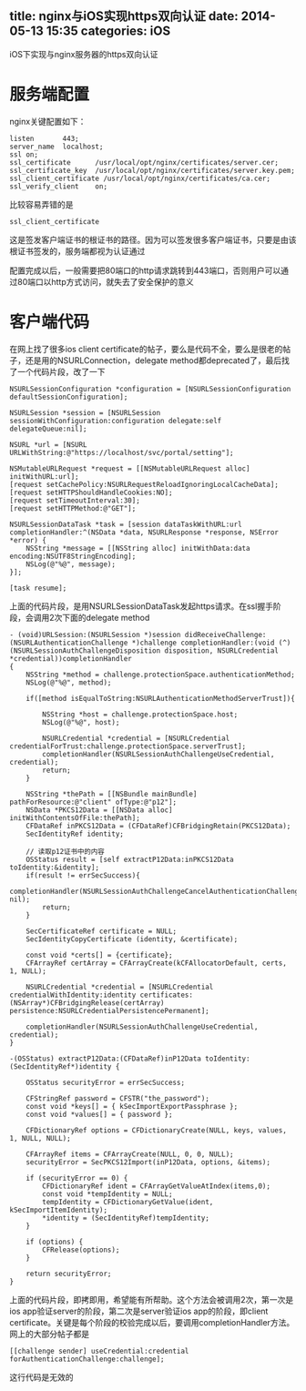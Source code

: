 title: nginx与iOS实现https双向认证
date: 2014-05-13 15:35
categories: iOS 
---
iOS下实现与nginx服务器的https双向认证
<!--more-->

# 服务端配置

nginx关键配置如下：

```
listen       443;
server_name  localhost;
ssl on;
ssl_certificate      /usr/local/opt/nginx/certificates/server.cer;
ssl_certificate_key  /usr/local/opt/nginx/certificates/server.key.pem;
ssl_client_certificate /usr/local/opt/nginx/certificates/ca.cer;
ssl_verify_client    on;
```

比较容易弄错的是
```
ssl_client_certificate
```
这是签发客户端证书的根证书的路径。因为可以签发很多客户端证书，只要是由该根证书签发的，服务端都视为认证通过

配置完成以后，一般需要把80端口的http请求跳转到443端口，否则用户可以通过80端口以http方式访问，就失去了安全保护的意义

# 客户端代码

在网上找了很多ios client certificate的帖子，要么是代码不全，要么是很老的帖子，还是用的NSURLConnection，delegate method都deprecated了，最后找了一个代码片段，改了一下

```
NSURLSessionConfiguration *configuration = [NSURLSessionConfiguration defaultSessionConfiguration];

NSURLSession *session = [NSURLSession sessionWithConfiguration:configuration delegate:self delegateQueue:nil];

NSURL *url = [NSURL URLWithString:@"https://localhost/svc/portal/setting"];

NSMutableURLRequest *request = [[NSMutableURLRequest alloc] initWithURL:url];
[request setCachePolicy:NSURLRequestReloadIgnoringLocalCacheData];
[request setHTTPShouldHandleCookies:NO];
[request setTimeoutInterval:30];
[request setHTTPMethod:@"GET"];

NSURLSessionDataTask *task = [session dataTaskWithURL:url completionHandler:^(NSData *data, NSURLResponse *response, NSError *error) {
    NSString *message = [[NSString alloc] initWithData:data encoding:NSUTF8StringEncoding];
    NSLog(@"%@", message);
}];

[task resume];
```

上面的代码片段，是用NSURLSessionDataTask发起https请求。在ssl握手阶段，会调用2次下面的delegate method

```
- (void)URLSession:(NSURLSession *)session didReceiveChallenge:(NSURLAuthenticationChallenge *)challenge completionHandler:(void (^)(NSURLSessionAuthChallengeDisposition disposition, NSURLCredential *credential))completionHandler
{
    NSString *method = challenge.protectionSpace.authenticationMethod;
    NSLog(@"%@", method);

    if([method isEqualToString:NSURLAuthenticationMethodServerTrust]){

        NSString *host = challenge.protectionSpace.host;
        NSLog(@"%@", host);

        NSURLCredential *credential = [NSURLCredential credentialForTrust:challenge.protectionSpace.serverTrust];
        completionHandler(NSURLSessionAuthChallengeUseCredential, credential);
        return;
    }

    NSString *thePath = [[NSBundle mainBundle] pathForResource:@"client" ofType:@"p12"];
    NSData *PKCS12Data = [[NSData alloc] initWithContentsOfFile:thePath];
    CFDataRef inPKCS12Data = (CFDataRef)CFBridgingRetain(PKCS12Data);
    SecIdentityRef identity;

    // 读取p12证书中的内容
    OSStatus result = [self extractP12Data:inPKCS12Data toIdentity:&identity];
    if(result != errSecSuccess){
        completionHandler(NSURLSessionAuthChallengeCancelAuthenticationChallenge, nil);
        return;
    }

    SecCertificateRef certificate = NULL;
    SecIdentityCopyCertificate (identity, &certificate);

    const void *certs[] = {certificate};
    CFArrayRef certArray = CFArrayCreate(kCFAllocatorDefault, certs, 1, NULL);

    NSURLCredential *credential = [NSURLCredential credentialWithIdentity:identity certificates:(NSArray*)CFBridgingRelease(certArray) persistence:NSURLCredentialPersistencePermanent];

    completionHandler(NSURLSessionAuthChallengeUseCredential, credential);
}

-(OSStatus) extractP12Data:(CFDataRef)inP12Data toIdentity:(SecIdentityRef*)identity {

    OSStatus securityError = errSecSuccess;

    CFStringRef password = CFSTR("the_password");
    const void *keys[] = { kSecImportExportPassphrase };
    const void *values[] = { password };

    CFDictionaryRef options = CFDictionaryCreate(NULL, keys, values, 1, NULL, NULL);

    CFArrayRef items = CFArrayCreate(NULL, 0, 0, NULL);
    securityError = SecPKCS12Import(inP12Data, options, &items);

    if (securityError == 0) {
        CFDictionaryRef ident = CFArrayGetValueAtIndex(items,0);
        const void *tempIdentity = NULL;
        tempIdentity = CFDictionaryGetValue(ident, kSecImportItemIdentity);
        *identity = (SecIdentityRef)tempIdentity;
    }

    if (options) {
        CFRelease(options);
    }

    return securityError;
}
```

上面的代码片段，即拷即用，希望能有所帮助。这个方法会被调用2次，第一次是ios app验证server的阶段，第二次是server验证ios app的阶段，即client certificate。关键是每个阶段的校验完成以后，要调用completionHandler方法。网上的大部分帖子都是

```
[[challenge sender] useCredential:credential forAuthenticationChallenge:challenge];
```
这行代码是无效的